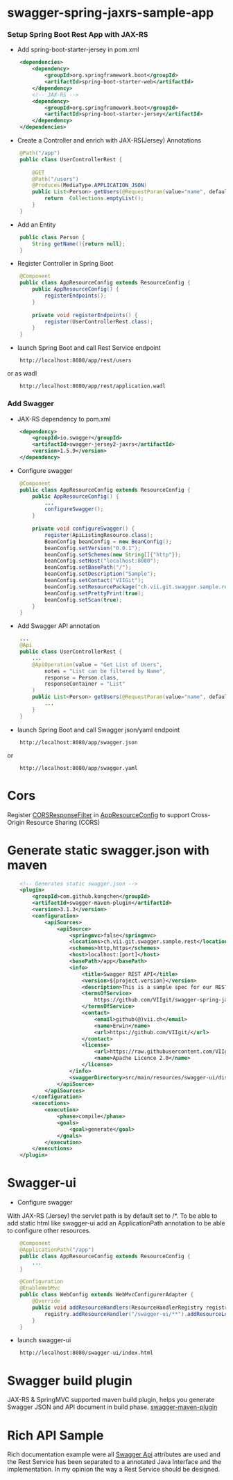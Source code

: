 # swagger-spring-jaxrs-sample-app


### Setup Spring Boot Rest App with JAX-RS

* Add spring-boot-starter-jersey in pom.xml

```xml
	<dependencies>
		<dependency>
			<groupId>org.springframework.boot</groupId>
			<artifactId>spring-boot-starter-web</artifactId>
		</dependency>
		<!-- JAX-RS --> 
		<dependency>
			<groupId>org.springframework.boot</groupId>
			<artifactId>spring-boot-starter-jersey</artifactId>
		</dependency>
	</dependencies>
```

* Create a Controller and enrich with JAX-RS(Jersey) Annotations

```java
	@Path("/app")
	public class UserControllerRest {
	
		@GET
		@Path("/users")
		@Produces(MediaType.APPLICATION_JSON)
	    public List<Person> getUsers(@RequestParam(value="name", defaultValue="World") String name) {
        	return  Collections.emptyList(); 
    	}
	}
```

* Add an Entity

```java
	public class Person {
		String getName(){return null};
	}
```

* Register Controller in Spring Boot

```java
	@Component
	public class AppResourceConfig extends ResourceConfig {
    	public AppResourceConfig() {
        	registerEndpoints();
	    }
	
    	private void registerEndpoints() {
    		register(UserControllerRest.class);
	    }
    }
```

* launch Spring Boot and call Rest Service endpoint

```
	http://localhost:8080/app/rest/users
```
or as wadl

```
	http://localhost:8080/app/rest/application.wadl
```


### Add Swagger 

* JAX-RS dependency to pom.xml  

```xml
	<dependency>
		<groupId>io.swagger</groupId>
		<artifactId>swagger-jersey2-jaxrs</artifactId>
		<version>1.5.9</version>
	</dependency>
```

* Configure swagger

```java
	@Component
	public class AppResourceConfig extends ResourceConfig {
    	public AppResourceConfig() {
        	...
        	configureSwagger();
    	}
	
    	private void configureSwagger() {
        	register(ApiListingResource.class);
        	BeanConfig beanConfig = new BeanConfig();
        	beanConfig.setVersion("0.0.1");
        	beanConfig.setSchemes(new String[]{"http"});
        	beanConfig.setHost("localhost:8080");
        	beanConfig.setBasePath("/");
        	beanConfig.setDescription("Sample");
        	beanConfig.setContact("VIIGit");
        	beanConfig.setResourcePackage("ch.vii.git.swagger.sample.rest");
        	beanConfig.setPrettyPrint(true);
        	beanConfig.setScan(true);
    	}
	}
```

* Add Swagger API annotation

```java
	...
	@Api
	public class UserControllerRest {
		...
		@ApiOperation(value = "Get List of Users",
			notes = "List can be filtered by Name",
			response = Person.class,
    		responseContainer = "List"
    	)
    	public List<Person> getUsers(@RequestParam(value="name", defaultValue="World") String name) {
    		...
    	}
	}
```
	
* launch Spring Boot and call Swagger json/yaml endpoint

```
	http://localhost:8080/app/swagger.json
```
or 
```
	http://localhost:8080/app/swagger.yaml
```

# Cors

Register [CORSResponseFilter][] in [AppResourceConfig][] to support Cross-Origin Resource Sharing (CORS) 

# Generate static swagger.json with maven

```xml
	<!-- Generates static swagger.json -->
	<plugin>
		<groupId>com.github.kongchen</groupId>
		<artifactId>swagger-maven-plugin</artifactId>
		<version>3.1.3</version>
		<configuration>
			<apiSources>
				<apiSource>
					<springmvc>false</springmvc>
					<locations>ch.vii.git.swagger.sample.rest</locations>
					<schemes>http,https</schemes>
					<host>localhost:[port]</host>
					<basePath>/app</basePath>
					<info>
						<title>Swagger REST API</title>
						<version>${project.version}</version>
						<description>This is a sample spec for our REST API. Generated at ${maven.build.timestamp}</description>
						<termsOfService>
							https://github.com/VIIgit/swagger-spring-jaxrs-sample-app
						</termsOfService>
						<contact>
							<email>github(@)vii.ch</email>
							<name>Erwin</name>
							<url>https://github.com/VIIgit/</url>
						</contact>
						<license>
							<url>https://raw.githubusercontent.com/VIIgit/swagger-spring-jaxrs-sample-app/master/LICENSE</url>
							<name>Apache Licence 2.0</name>
						</license>
					</info>
					<swaggerDirectory>src/main/resources/swagger-ui/dist</swaggerDirectory>
				</apiSource>
			</apiSources>
		</configuration>
		<executions>
			<execution>
				<phase>compile</phase>
				<goals>
					<goal>generate</goal>
				</goals>
			</execution>
		</executions>
	</plugin>
```


# Swagger-ui

* Configure swagger

With JAX-RS (Jersey) the servlet path is by default set to /*. To be able to add static html like swagger-ui add an ApplicationPath annotation to be able to configure other resources.

```java
	@Component
	@ApplicationPath("/app")
	public class AppResourceConfig extends ResourceConfig {
		...
	}
```


```java
	@Configuration
	@EnableWebMvc
	public class WebConfig extends WebMvcConfigurerAdapter {
		@Override
		public void addResourceHandlers(ResourceHandlerRegistry registry) {
			registry.addResourceHandler("/swagger-ui/**").addResourceLocations("classpath:/swagger-ui/dist/");
		}
	}
```
* launch swagger-ui

```
	http://localhost:8080/swagger-ui/index.html
```
# Swagger build plugin

JAX-RS & SpringMVC supported maven build plugin, helps you generate Swagger JSON and API document in build phase. [swagger-maven-plugin]

# Rich API Sample

Rich documentation example were all [Swagger Api][]  attributes are used and the Rest Service has been separated to a annotated Java Interface and the implementation. In my opinion the way a Rest Service should be designed.    

[swagger-maven-plugin]: https://github.com/kongchen/swagger-maven-plugin
[Swagger Api]: https://github.com/swagger-api/swagger-core/wiki/Annotations-1.5.X
[CORSResponseFilter]: https://github.com/VIIgit/swagger-spring-jaxrs-sample-app/blob/master/src/main/java/ch/vii/git/swagger/sample/app/CORSResponseFilter.java
[AppResourceConfig]: https://github.com/VIIgit/swagger-spring-jaxrs-sample-app/blob/master/src/main/java/ch/vii/git/swagger/sample/app/AppResourceConfig.java